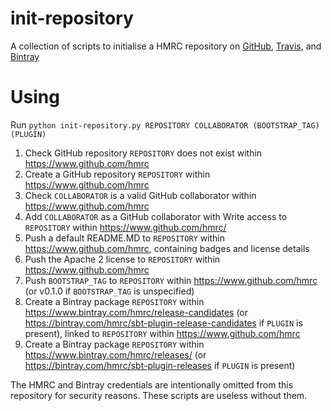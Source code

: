 # init-repository

A collection of scripts to initialise a HMRC repository on [GitHub](https://www.github.com/hmrc), [Travis](https://www.travis-ci.org/hmrc), and [Bintray](https://www.bintray.com/hmrc)

# Using

Run `python init-repository.py REPOSITORY COLLABORATOR (BOOTSTRAP_TAG) (PLUGIN)`

1. Check GitHub repository `REPOSITORY` does not exist within https://www.github.com/hmrc
2. Create a GitHub repository `REPOSITORY` within https://www.github.com/hmrc
3. Check `COLLABORATOR` is a valid GitHub collaborator within https://www.github.com/hmrc
4. Add `COLLABORATOR` as a GitHub collaborator with Write access to `REPOSITORY` within https://www.github.com/hmrc/
5. Push a default README.MD to `REPOSITORY` within https://www.github.com/hmrc, containing badges and license details
6. Push the Apache 2 license to `REPOSITORY` within https://www.github.com/hmrc
7. Push `BOOTSTRAP_TAG` to `REPOSITORY` within https://www.github.com/hmrc (or v0.1.0 if `BOOTSTRAP_TAG` is unspecified)
8. Create a Bintray package `REPOSITORY` within https://www.bintray.com/hmrc/release-candidates (or https://bintray.com/hmrc/sbt-plugin-release-candidates if `PLUGIN` is present), linked to `REPOSITORY` within https://www.github.com/hmrc
9. Create a Bintray package `REPOSITORY` within https://www.bintray.com/hmrc/releases/ (or https://bintray.com/hmrc/sbt-plugin-releases if `PLUGIN` is present)

The HMRC and Bintray credentials are intentionally omitted from this repository for security reasons. These scripts are useless without them.
